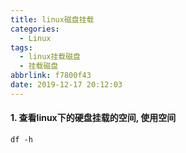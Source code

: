 ```yaml
---
title: linux磁盘挂载
categories:
  - Linux
tags:
  - linux挂载磁盘
  - 挂载磁盘
abbrlink: f7800f43
date: 2019-12-17 20:12:03
---
```

#### 1. 查看linux下的硬盘挂载的空间, 使用空间
```shell script
df -h

```